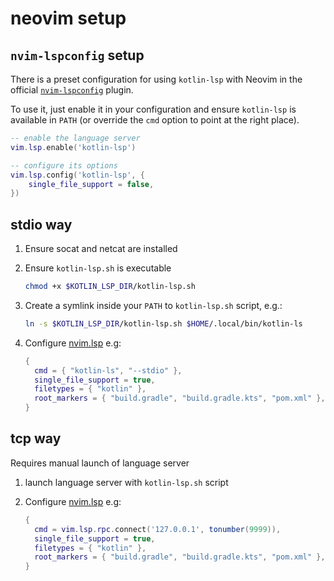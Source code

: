 # neovim setup

## `nvim-lspconfig` setup

There is a preset configuration for using `kotlin-lsp` with Neovim in the
official [`nvim-lspconfig`](https://github.com/neovim/nvim-lspconfig) plugin.

To use it, just enable it in your configuration and ensure `kotlin-lsp` is
available in `PATH` (or override the `cmd` option to point at the right place).

```lua
-- enable the language server
vim.lsp.enable('kotlin-lsp')

-- configure its options
vim.lsp.config('kotlin-lsp', {
    single_file_support = false,
})
```

## stdio way

1. Ensure socat and netcat are installed

2. Ensure `kotlin-lsp.sh` is executable
   
    ```sh
    chmod +x $KOTLIN_LSP_DIR/kotlin-lsp.sh
    ```

3. Create a symlink inside your `PATH` to `kotlin-lsp.sh` script, e.g.:

    ```sh
    ln -s $KOTLIN_LSP_DIR/kotlin-lsp.sh $HOME/.local/bin/kotlin-ls
    ```

4. Configure [nvim.lsp](https://neovim.io/doc/user/lsp.html) e.g:
    ```lua
    {
      cmd = { "kotlin-ls", "--stdio" },
      single_file_support = true,
      filetypes = { "kotlin" },
      root_markers = { "build.gradle", "build.gradle.kts", "pom.xml" },
    }
    ```

## tcp way

Requires manual launch of language server

1. launch language server with `kotlin-lsp.sh` script

2. Configure [nvim.lsp](https://neovim.io/doc/user/lsp.html) e.g:
    ```lua
    {
      cmd = vim.lsp.rpc.connect('127.0.0.1', tonumber(9999)),
      single_file_support = true,
      filetypes = { "kotlin" },
      root_markers = { "build.gradle", "build.gradle.kts", "pom.xml" },
    }
    ```
   
